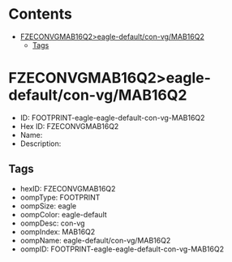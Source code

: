 



Contents
========

* [FZECONVGMAB16Q2>eagle-default/con-vg/MAB16Q2](#fzeconvgmab16q2eagle-defaultcon-vgmab16q2)
	* [Tags](#tags)

# FZECONVGMAB16Q2>eagle-default/con-vg/MAB16Q2

- ID: FOOTPRINT-eagle-eagle-default-con-vg-MAB16Q2
- Hex ID: FZECONVGMAB16Q2
- Name: 
- Description: 

## Tags

- hexID: FZECONVGMAB16Q2
- oompType: FOOTPRINT
- oompSize: eagle
- oompColor: eagle-default
- oompDesc: con-vg
- oompIndex: MAB16Q2
- oompName: eagle-default/con-vg/MAB16Q2
- oompID: FOOTPRINT-eagle-eagle-default-con-vg-MAB16Q2
